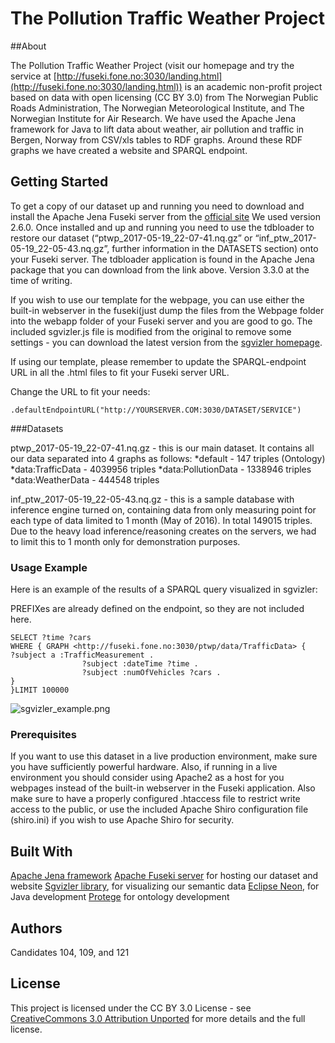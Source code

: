 # The Pollution Traffic Weather Project

##About

The Pollution Traffic Weather Project (visit our homepage and try the service at [http://fuseki.fone.no:3030/landing.html](http://fuseki.fone.no:3030/landing.html)) is an academic non-profit project based on data with open licensing (CC BY 3.0) from The Norwegian Public Roads Administration, The Norwegian Meteorological Institute, and The Norwegian Institute for Air Research. We have used the Apache Jena framework for Java to lift data about weather, air pollution and traffic in Bergen, Norway from CSV/xls tables to RDF graphs. Around these RDF graphs we have created a website and SPARQL endpoint.


## Getting Started

To get a copy of our dataset up and running you need to download and install the Apache Jena Fuseki server from the [official site](https://jena.apache.org/download/) 
We used version 2.6.0.
Once installed and up and running you need to use the tdbloader to restore our dataset (“ptwp_2017-05-19_22-07-41.nq.gz” or “inf_ptw_2017-05-19_22-05-43.nq.gz”, further information in the DATASETS section) onto your Fuseki server. The tdbloader application is found in the Apache Jena package that you can download from the link above. Version 3.3.0 at the time of writing.

If you wish to use our template for the webpage, you can use either the built-in webserver in the fuseki(just dump the files from the Webpage folder into the webapp folder of your Fuseki server and you are good to go. The included sgvizler.js file is modified from the original to remove some settings - you can download the latest version from the [sgvizler homepage](http://mgskjaeveland.github.io/sgvizler/). 

If using our template, please remember to update the SPARQL-endpoint URL in all the .html files to fit your Fuseki server URL.

Change the URL to fit your needs: 
```
.defaultEndpointURL("http://YOURSERVER.COM:3030/DATASET/SERVICE")
```

###Datasets

ptwp_2017-05-19_22-07-41.nq.gz - this is our main dataset. It contains all our data separated into 4 graphs as follows:
*default - 147 triples (Ontology)
*data:TrafficData - 4039956 triples
*data:PollutionData - 1338946 triples
*data:WeatherData - 444548 triples

inf_ptw_2017-05-19_22-05-43.nq.gz - this is a sample database with inference engine turned on, containing data from only measuring point for each type of data limited to 1 month (May of 2016). In total 149015 triples. Due to the heavy load inference/reasoning creates on the servers, we had to limit this to 1 month only for demonstration purposes.

### Usage Example
Here is an example of the results of a SPARQL query visualized in sgvizler:

PREFIXes are already defined on the endpoint, so they are not included here.
```
SELECT ?time ?cars
WHERE { GRAPH <http://fuseki.fone.no:3030/ptwp/data/TrafficData> { 
?subject a :TrafficMeasurement .
               	?subject :dateTime ?time .
               	?subject :numOfVehicles ?cars .
}
}LIMIT 100000
```

![sgvizler_example.png](https://bitbucket.org/repo/nqRqLa/images/504347541-sgvizler_example.png)

### Prerequisites

If you want to use this dataset in a live production environment, make sure you have sufficiently powerful hardware. Also, if running in a live environment you should consider using Apache2 as a host for you webpages instead of the built-in webserver in the Fuseki application. Also make sure to have a properly configured .htaccess file to restrict write access to the public, or use the included Apache Shiro configuration file (shiro.ini) if you wish to use Apache Shiro for security.


## Built With
[Apache Jena framework](https://jena.apache.org/download/index.cgi)
[Apache Fuseki server](https://jena.apache.org/documentation/serving_data/) for hosting our dataset and website 
[Sgvizler library](https://mgskjaeveland.github.io/sgvizler/), for visualizing our semantic data
[Eclipse Neon](https://eclipse.org/neon/), for Java development
[Protege](http://protege.stanford.edu/) for ontology development

## Authors

Candidates 104, 109, and 121

## License

This project is licensed under the CC BY 3.0 License - see [CreativeCommons 3.0 Attribution Unported](https://creativecommons.org/licenses/by/3.0/legalcode) for more details and the full license.